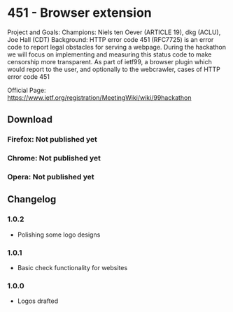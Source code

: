 # 451 - Browser extension

Project and Goals:
Champions: Niels ten Oever (ARTICLE 19), dkg (ACLU), Joe Hall (CDT)
Background: HTTP error code 451 (RFC7725) is an error code to report legal obstacles for serving a webpage. During the hackathon we will focus on implementing and measuring this status code to make censorship more transparent.
As part of ietf99,
a browser plugin which would report to the user, and optionally to the webcrawler, cases of HTTP error code 451

Official Page: https://www.ietf.org/registration/MeetingWiki/wiki/99hackathon

## Download
### Firefox: Not published yet
### Chrome: Not published yet
### Opera: Not published yet

## Changelog
### 1.0.2
* Polishing some logo designs

### 1.0.1 
* Basic check functionality for websites

### 1.0.0
* Logos drafted

